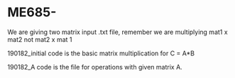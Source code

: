 # ME685-
We are giving two matrix input .txt file, remember we are multiplying mat1 x mat2 not mat2 x mat 1

190182_initial code is the basic matrix multiplication for C = A*B

190182_A code is the file for operations with given matrix A. 
